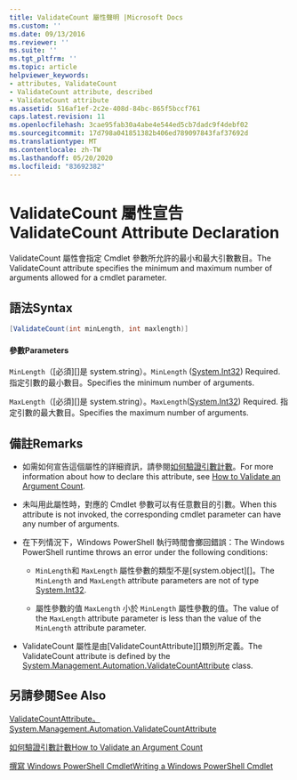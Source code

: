 ```yaml
---
title: ValidateCount 屬性聲明 |Microsoft Docs
ms.custom: ''
ms.date: 09/13/2016
ms.reviewer: ''
ms.suite: ''
ms.tgt_pltfrm: ''
ms.topic: article
helpviewer_keywords:
- attributes, ValidateCount
- ValidateCount attribute, described
- ValidateCount attribute
ms.assetid: 516af1ef-2c2e-408d-84bc-865f5bccf761
caps.latest.revision: 11
ms.openlocfilehash: 3cae95fab30a4abe4e544ed5cb7dadc9f4debf02
ms.sourcegitcommit: 17d798a041851382b406ed789097843faf37692d
ms.translationtype: MT
ms.contentlocale: zh-TW
ms.lasthandoff: 05/20/2020
ms.locfileid: "83692382"
---
```

# <a name="validatecount-attribute-declaration"></a><span data-ttu-id="f22b0-102">ValidateCount 屬性宣告</span><span class="sxs-lookup"><span data-stu-id="f22b0-102">ValidateCount Attribute Declaration</span></span>

<span data-ttu-id="f22b0-103">ValidateCount 屬性會指定 Cmdlet 參數所允許的最小和最大引數數目。</span><span class="sxs-lookup"><span data-stu-id="f22b0-103">The ValidateCount attribute specifies the minimum and maximum number of arguments allowed for a cmdlet parameter.</span></span>

## <a name="syntax"></a><span data-ttu-id="f22b0-104">語法</span><span class="sxs-lookup"><span data-stu-id="f22b0-104">Syntax</span></span>

```csharp
[ValidateCount(int minLength, int maxlength)]
```

#### <a name="parameters"></a><span data-ttu-id="f22b0-105">參數</span><span class="sxs-lookup"><span data-stu-id="f22b0-105">Parameters</span></span>

<span data-ttu-id="f22b0-106">`MinLength`（[必須][]是 system.string）。</span><span class="sxs-lookup"><span data-stu-id="f22b0-106">`MinLength` ([System.Int32][]) Required.</span></span> <span data-ttu-id="f22b0-107">指定引數的最小數目。</span><span class="sxs-lookup"><span data-stu-id="f22b0-107">Specifies the minimum number of arguments.</span></span>

<span data-ttu-id="f22b0-108">`MaxLength`（[必須][]是 system.string）。</span><span class="sxs-lookup"><span data-stu-id="f22b0-108">`MaxLength`([System.Int32][]) Required.</span></span> <span data-ttu-id="f22b0-109">指定引數的最大數目。</span><span class="sxs-lookup"><span data-stu-id="f22b0-109">Specifies the maximum number of arguments.</span></span>

## <a name="remarks"></a><span data-ttu-id="f22b0-110">備註</span><span class="sxs-lookup"><span data-stu-id="f22b0-110">Remarks</span></span>

- <span data-ttu-id="f22b0-111">如需如何宣告這個屬性的詳細資訊，請參閱[如何驗證引數計數][]。</span><span class="sxs-lookup"><span data-stu-id="f22b0-111">For more information about how to declare this attribute, see [How to Validate an Argument Count][].</span></span>

- <span data-ttu-id="f22b0-112">未叫用此屬性時，對應的 Cmdlet 參數可以有任意數目的引數。</span><span class="sxs-lookup"><span data-stu-id="f22b0-112">When this attribute is not invoked, the corresponding cmdlet parameter can have any number of arguments.</span></span>

- <span data-ttu-id="f22b0-113">在下列情況下，Windows PowerShell 執行時間會擲回錯誤：</span><span class="sxs-lookup"><span data-stu-id="f22b0-113">The Windows PowerShell runtime throws an error under the following conditions:</span></span>

  - <span data-ttu-id="f22b0-114">`MinLength`和 `MaxLength` 屬性參數的類型不是[system.object][]。</span><span class="sxs-lookup"><span data-stu-id="f22b0-114">The `MinLength` and `MaxLength` attribute parameters are not of type [System.Int32][].</span></span>

  - <span data-ttu-id="f22b0-115">屬性參數的值 `MaxLength` 小於 `MinLength` 屬性參數的值。</span><span class="sxs-lookup"><span data-stu-id="f22b0-115">The value of the `MaxLength` attribute parameter is less than the value of the `MinLength` attribute parameter.</span></span>

- <span data-ttu-id="f22b0-116">ValidateCount 屬性是由[ValidateCountAttribute][]類別所定義。</span><span class="sxs-lookup"><span data-stu-id="f22b0-116">The ValidateCount attribute is defined by the [System.Management.Automation.ValidateCountAttribute][] class.</span></span>

## <a name="see-also"></a><span data-ttu-id="f22b0-117">另請參閱</span><span class="sxs-lookup"><span data-stu-id="f22b0-117">See Also</span></span>

<span data-ttu-id="f22b0-118">[ValidateCountAttribute。][]</span><span class="sxs-lookup"><span data-stu-id="f22b0-118">[System.Management.Automation.ValidateCountAttribute][]</span></span>

<span data-ttu-id="f22b0-119">[如何驗證引數計數][]</span><span class="sxs-lookup"><span data-stu-id="f22b0-119">[How to Validate an Argument Count][]</span></span>

<span data-ttu-id="f22b0-120">[撰寫 Windows PowerShell Cmdlet][]</span><span class="sxs-lookup"><span data-stu-id="f22b0-120">[Writing a Windows PowerShell Cmdlet][]</span></span>

[如何驗證引數計數]: how-to-validate-an-argument-count.md
[How to Validate an Argument Count]: how-to-validate-an-argument-count.md
[撰寫 Windows PowerShell Cmdlet]: writing-a-windows-powershell-cmdlet.md
[Writing a Windows PowerShell Cmdlet]: writing-a-windows-powershell-cmdlet.md

[System. Int32]: /dotnet/api/System.Int32
[System.Int32]: /dotnet/api/System.Int32
[ValidateCountAttribute。]: /dotnet/api/System.Management.Automation.ValidateCountAttribute
[System.Management.Automation.ValidateCountAttribute]: /dotnet/api/System.Management.Automation.ValidateCountAttribute
